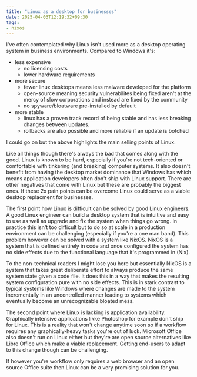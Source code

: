 ```yaml
---
title: "Linux as a desktop for businesses"
date: 2025-04-03T12:19:32+09:30
tags:
- nixos
---
```

I've often contemplated why Linux isn't used more as a desktop operating system in business environments. Compared to Windows it's:

- less expensive
  - no licensing costs
  - lower hardware requirements
- more secure
  - fewer linux desktops means less malware developed for the platform
  - open-source meaning security vulnerabilites being fixed aren't at the mercy of slow corporations and instead are fixed by the community
  - no spyware/bloatware pre-installed by default
- more stable
  - linux has a proven track record of being stable and has less breaking changes between updates.
  - rollbacks are also possible and more reliable if an update is botched
  
I could go on but the above highlights the main selling points of Linux.

Like all things though there's always the bad that comes along with the good. Linux is known to be hard, especially if you're not tech-oriented or comfortable with tinkering (and breaking) computer systems. It also doesn't benefit from having the desktop market dominance that Windows has which means application developers often don't ship with Linux support. There are other negatives that come with Linux but these are probably the biggest ones. If these 2x pain points can be overcome Linux could serve as a viable desktop replacment for businesses. 

The first point how Linux is difficult can be solved by good Linux engineers. A good Linux engineer can build a desktop system that is intuitive and easy to use as well as upgrade and fix the system when things go wrong. In practice this isn't too difficult but to do so at scale in a production environment can be challenging (especially if you're a one man band). This problem however can be solved with a system like NixOS. NixOS is a system that is defined entirely in code and once configured the system has no side effects due to the functional language that it's programmed in (Nix).

To the non-technical readers I might lose you here but essentially NixOS is a system that takes great deliberate effort to always produce the same system state given a code file. It does this in a way that makes the resulting system configuration pure with no side effects. This is in stark contrast to typical systems like Windows where changes are made to the system incrementally in an uncontrolled manner leading to systems which eventually become an unrecognizable bloated mess.

The second point where Linux is lacking is application availability. Graphically intensive applications likke Photoshop for example don't ship for Linux. This is a reality that won't change anytime soon so if a workflow requires any graphically-heavy tasks you're out of luck. Microsoft Office also doesn't run on Linux either but they're are open source alternatives like Libre Office which make a viable replacement. Getting end-users to adapt to this change though can be challenging.

If however you're workflow only requires a web browser and an open source Office suite then Linux can be a very promising solution for you.
